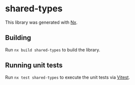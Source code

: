 # shared-types

This library was generated with [Nx](https://nx.dev).

## Building

Run `nx build shared-types` to build the library.

## Running unit tests

Run `nx test shared-types` to execute the unit tests via [Vitest](https://vitest.dev/).
